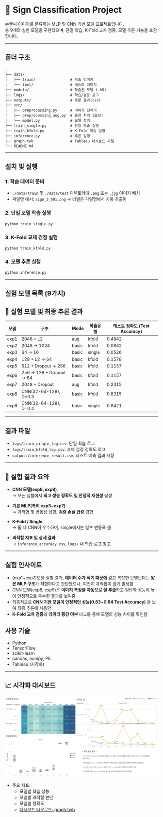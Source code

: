 # 🧠 Sign Classification Project

손글씨 이미지를 분류하는 MLP 및 CNN 기반 모델 프로젝트입니다.  
총 9개의 실험 모델을 구현했으며, 단일 학습, K-Fold 교차 검증, 모델 추론 기능을 포함합니다.

---

## 폴더 구조

```
.
├── data/
│   ├── train/                # 학습 이미지
│   └── test/                 # 테스트 이미지
├── models/                   # 학습된 모델 (.h5)
├── logs/                     # 학습/검증 로그
├── outputs/                  # 추론 결과(csv)
├── src/
│   ├── preprocessing.py      # 이미지 전처리
│   ├── preprocessing_aug.py  # 증강 처리 (옵션)
│   └── model.py              # 모델 정의 
├── train_single.py           # 단일 학습 실행
├── train_kfold.py            # K-Fold 학습 실행
├── inference.py              # 추론 실행
├── graph.twb                 # Tableau 대시보드 파일
└── README.md

```

---

## 설치 및 실행

### 1. 학습 데이터 준비

* `./data/train` 및 `./data/test` 디렉토리에 `.png` 또는 `.jpg` 이미지 배치
* 파일명 예시: `sign_3_001.png` → 라벨은 파일명에서 자동 추출됨

### 2. 단일 모델 학습 실행

```bash
python train_single.py
```

### 3. K-Fold 교체 검정 실행

```bash
python train_kfold.py
```

### 4. 모델 추론 실행

```bash
python inference.py
```

---

## 실험 모델 목록 (9가지)

## 🧩 실험 모델 및 최종 추론 결과

| 모델 | 구조                        | Mode   | 학습유형   | 테스트 정확도 (Test Accuracy) |
|------|-----------------------------|--------|----------|-----------------------------|
| exp1 | 2048 + L2                   | aug    | kfold    | 0.4842                      |
| exp2 | 2048 → 1024                 | basic  | kfold    | 0.0842                      |
| exp3 | 64 → 16                     | basic  | single   | 0.0526                      |
| exp4 | 128 + L2 → 64               | basic  | kfold    | 0.1578                      |
| exp5 | 512 + Dropout → 256         | basic  | kfold    | 0.1157                      |
| exp6 | 256 → 128 + Dropout -> 64   | basic  | kfold    | 0.1157                      |
| exp7 | 2048 + Dropout              | aug    | kfold    | 0.2315                      |
| exp8 | CNN(32-64-128), D=0.3       | basic  | kfold    | 0.8315                      |
| exp9 | CNN(32-64-128), D=0.4       | basic  | single   | 0.8421                      |


---

## 결과 파일

* `logs/train_single_log.csv`: 단일 학습 로그
* `logs/train_kfold_log.csv`: 교체 검정 정확도 로그
* `outputs/inference_result.csv`: 테스트 예측 결과 저장

---

## 📑 실험 결과 요약

- **CNN 모델(exp8, exp9)**  
  → 모든 실험에서 **최고 성능 정확도 및 안정적 재현성** 달성

- **기본 MLP(특히 exp3~exp7)**  
  → 과적합 및 변동성 심함, **검증 손실 급증** 경향

- **K-Fold / Single**  
  → 둘 다 CNN이 우수하며, single에서는 일부 변동폭 큼

- **과적합 지표 및 상세 결과**  
  → `inference_accuracy.csv`, `logs/` 내 학습 로그 참고
---

## 실험 인사이트

- (exp1~exp7)모델 실험 결과, **데이터 수가 적기 때문에** 깊고 복잡한 모델보다는 **얕은 MLP 구조**가 적합하다고 판단했으나, 여전히 과적합이 쉽게 발생함
- CNN 모델(exp8, exp9)은 **이미지 특징을 자동으로 잘 추출**하고 일반화 성능이 높아 안정적으로 우수한 결과를 보여줌
- 최종적으로 **CNN 기반 모델이 안정적인 성능(0.83~0.84 Test Accuracy)** 을 보여 최종 추론에 사용함
- **K-Fold 교차 검증**과 **데이터 증강 여부** 비교를 통해 모델의 성능 차이를 확인함

## 사용 기술

* Python 
* TensorFlow 
* scikit-learn
* pandas, numpy, PIL
* Tableau (시각화)

---

## 📈 시각화 대시보드
 [![Dashboard Preview](대시보드.png)](https://public.tableau.com/views/graph_17534447134700/1?:language=ko-KR&publish=yes&:sid=&:redirect=auth&:display_count=n&:origin=viz_share_link)

- 주요 지표:
  - 모델별 학습 성능
  - 모델별 과적합 판단
  - 모델별 정확도
  - [대시보드 다운로드: graph.twb](./graph.twb)
  

